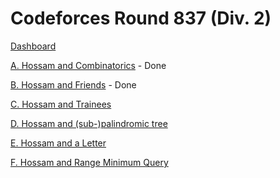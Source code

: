 # Codeforces Round 837 (Div. 2)

[Dashboard](https://codeforces.com/contest/1771)

[A. Hossam and Combinatorics](https://codeforces.com/contest/1771/problem/A) - Done

[B. Hossam and Friends](https://codeforces.com/contest/1771/problem/B) - Done

[C. Hossam and Trainees](https://codeforces.com/contest/1771/problem/C)

[D. Hossam and (sub-)palindromic tree](https://codeforces.com/contest/1771/problem/D)

[E. Hossam and a Letter](https://codeforces.com/contest/1771/problem/E)

[F. Hossam and Range Minimum Query](https://codeforces.com/contest/1771/problem/F)
